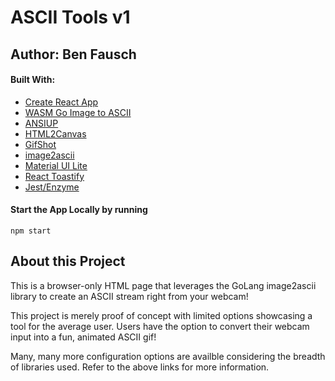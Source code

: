 # ASCII Tools v1
## Author: Ben Fausch

#### Built With:
* [Create React App](https://create-react-app.dev/)
* [WASM Go Image to ASCII](https://github.com/subeshb1/wasm-go-image-to-ascii)
* [ANSIUP](https://github.com/drudru/ansi_up)
* [HTML2Canvas](http://html2canvas.hertzen.com/)
* [GifShot](https://www.npmjs.com/package/gifshot)
* [image2ascii](https://github.com/qeesung/image2ascii)
* [Material UI Lite](https://getmdl.io/)
* [React Toastify](https://fkhadra.github.io/react-toastify/introduction/)
* [Jest/Enzyme](https://enzymejs.github.io/enzyme/)

#### Start the App Locally by running
`npm start`

## About this Project
This is a browser-only HTML page that leverages the GoLang image2ascii library to create an ASCII stream right from your webcam!

This project is merely proof of concept with limited options showcasing a tool for the average user. Users have the option to convert their webcam input into a fun, animated ASCII gif!

Many, many more configuration options are availble considering the breadth of libraries used. Refer to the above links for more information.
 
